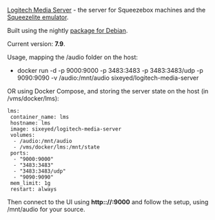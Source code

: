 [Logitech Media Server](https://en.wikipedia.org/wiki/Logitech_Media_Server) - the server for Squeezebox machines and the [Squeezelite emulator](https://code.google.com/p/squeezelite/).

Built using the nightly [package for Debian](http://wiki.slimdevices.com/index.php/Debian_Package).

Current version: **7.9**.
 
Usage, mapping the /audio folder on the host:

* docker run -d -p 9000:9000 -p 3483:3483 -p 3483:3483/udp -p 9090:9090 -v /audio:/mnt/audio sixeyed/logitech-media-server

OR using Docker Compose, and storing the server state on the host (in /vms/docker/lms):

```
lms:
 container_name: lms
 hostname: lms
 image: sixeyed/logitech-media-server
 volumes:
  - /audio:/mnt/audio
  - /vms/docker/lms:/mnt/state
 ports:
  - "9000:9000"
  - "3483:3483"
  - "3483:3483/udp"
  - "9090:9090"
 mem_limit: 1g
 restart: always
```

Then connect to the UI using **http:://<host>:9000** and follow the setup, using /mnt/audio for your source.

